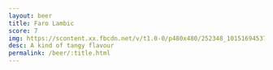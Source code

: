 ```yaml
---
layout: beer
title: Faro Lambic
score: 7
img: https://scontent.xx.fbcdn.net/v/t1.0-0/p480x480/252348_10151694537033745_65345877_n.jpg?oh=ede783997d4342c70a60b0a1f0b4ff53&oe=588BBADA
desc: A kind of tangy flavour
permalink: /beer/:title.html
---
```

